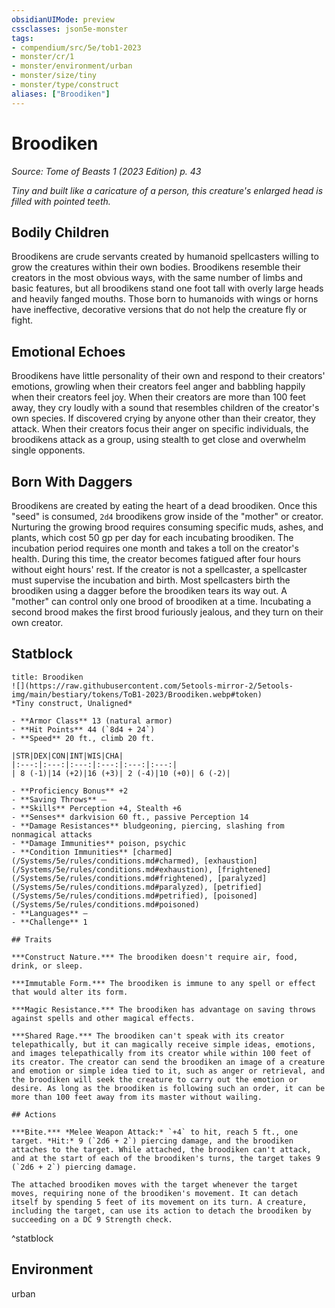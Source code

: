 ```yaml
---
obsidianUIMode: preview
cssclasses: json5e-monster
tags:
- compendium/src/5e/tob1-2023
- monster/cr/1
- monster/environment/urban
- monster/size/tiny
- monster/type/construct
aliases: ["Broodiken"]
---
```

# Broodiken
*Source: Tome of Beasts 1 (2023 Edition) p. 43*  

*Tiny and built like a caricature of a person, this creature's enlarged head is filled with pointed teeth.*

## Bodily Children

Broodikens are crude servants created by humanoid spellcasters willing to grow the creatures within their own bodies. Broodikens resemble their creators in the most obvious ways, with the same number of limbs and basic features, but all broodikens stand one foot tall with overly large heads and heavily fanged mouths. Those born to humanoids with wings or horns have ineffective, decorative versions that do not help the creature fly or fight.

## Emotional Echoes

Broodikens have little personality of their own and respond to their creators' emotions, growling when their creators feel anger and babbling happily when their creators feel joy. When their creators are more than 100 feet away, they cry loudly with a sound that resembles children of the creator's own species. If discovered crying by anyone other than their creator, they attack. When their creators focus their anger on specific individuals, the broodikens attack as a group, using stealth to get close and overwhelm single opponents.

## Born With Daggers

Broodikens are created by eating the heart of a dead broodiken. Once this "seed" is consumed, `2d4` broodikens grow inside of the "mother" or creator. Nurturing the growing brood requires consuming specific muds, ashes, and plants, which cost 50 gp per day for each incubating broodiken. The incubation period requires one month and takes a toll on the creator's health. During this time, the creator becomes fatigued after four hours without eight hours' rest. If the creator is not a spellcaster, a spellcaster must supervise the incubation and birth. Most spellcasters birth the broodiken using a dagger before the broodiken tears its way out. A "mother" can control only one brood of broodiken at a time. Incubating a second brood makes the first brood furiously jealous, and they turn on their own creator.

## Statblock

```ad-statblock
title: Broodiken
![](https://raw.githubusercontent.com/5etools-mirror-2/5etools-img/main/bestiary/tokens/ToB1-2023/Broodiken.webp#token)
*Tiny construct, Unaligned*

- **Armor Class** 13 (natural armor)
- **Hit Points** 44 (`8d4 + 24`)
- **Speed** 20 ft., climb 20 ft.

|STR|DEX|CON|INT|WIS|CHA|
|:---:|:---:|:---:|:---:|:---:|:---:|
| 8 (-1)|14 (+2)|16 (+3)| 2 (-4)|10 (+0)| 6 (-2)|

- **Proficiency Bonus** +2
- **Saving Throws** ⏤
- **Skills** Perception +4, Stealth +6
- **Senses** darkvision 60 ft., passive Perception 14
- **Damage Resistances** bludgeoning, piercing, slashing from nonmagical attacks
- **Damage Immunities** poison, psychic
- **Condition Immunities** [charmed](/Systems/5e/rules/conditions.md#charmed), [exhaustion](/Systems/5e/rules/conditions.md#exhaustion), [frightened](/Systems/5e/rules/conditions.md#frightened), [paralyzed](/Systems/5e/rules/conditions.md#paralyzed), [petrified](/Systems/5e/rules/conditions.md#petrified), [poisoned](/Systems/5e/rules/conditions.md#poisoned)
- **Languages** —
- **Challenge** 1

## Traits

***Construct Nature.*** The broodiken doesn't require air, food, drink, or sleep.

***Immutable Form.*** The broodiken is immune to any spell or effect that would alter its form.

***Magic Resistance.*** The broodiken has advantage on saving throws against spells and other magical effects.

***Shared Rage.*** The broodiken can't speak with its creator telepathically, but it can magically receive simple ideas, emotions, and images telepathically from its creator while within 100 feet of its creator. The creator can send the broodiken an image of a creature and emotion or simple idea tied to it, such as anger or retrieval, and the broodiken will seek the creature to carry out the emotion or desire. As long as the broodiken is following such an order, it can be more than 100 feet away from its master without wailing.

## Actions

***Bite.*** *Melee Weapon Attack:* `+4` to hit, reach 5 ft., one target. *Hit:* 9 (`2d6 + 2`) piercing damage, and the broodiken attaches to the target. While attached, the broodiken can't attack, and at the start of each of the broodiken's turns, the target takes 9 (`2d6 + 2`) piercing damage.

The attached broodiken moves with the target whenever the target moves, requiring none of the broodiken's movement. It can detach itself by spending 5 feet of its movement on its turn. A creature, including the target, can use its action to detach the broodiken by succeeding on a DC 9 Strength check.
```
^statblock

## Environment

urban